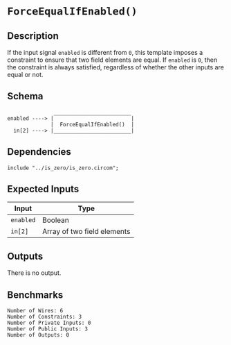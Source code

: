 # `ForceEqualIfEnabled()`

## Description

If the input signal `enabled` is different from `0`, this template imposes a constraint to ensure that two field elements are equal. If `enabled` is `0`, then the constraint is always satisfied, regardless of whether the other inputs are equal or not.

## Schema

```
               _________________________     
enabled ----> |                         |
              |  ForceEqualIfEnabled()  |
  in[2] ----> |_________________________|     
```

## Dependencies

```
include "../is_zero/is_zero.circom";
```

## Expected Inputs

| Input             | Type                        |
| -------------     | -------------               | 
| `enabled`         | Boolean                     | <!-- Although it does work with any number -->
| `in[2]`           | Array of two field elements |

## Outputs

There is no output.

## Benchmarks 

```
Number of Wires: 6
Number of Constraints: 3
Number of Private Inputs: 0
Number of Public Inputs: 3
Number of Outputs: 0
```